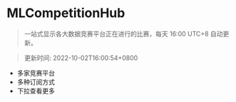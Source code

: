 # MLCompetitionHub

> 一站式显示各大数据竞赛平台正在进行的比赛，每天 16:00 UTC+8 自动更新。
  
> 更新时间: 2022-10-02T16:00:54+0800 

* 多家竞赛平台
* 多种订阅方式
* 下拉查看更多